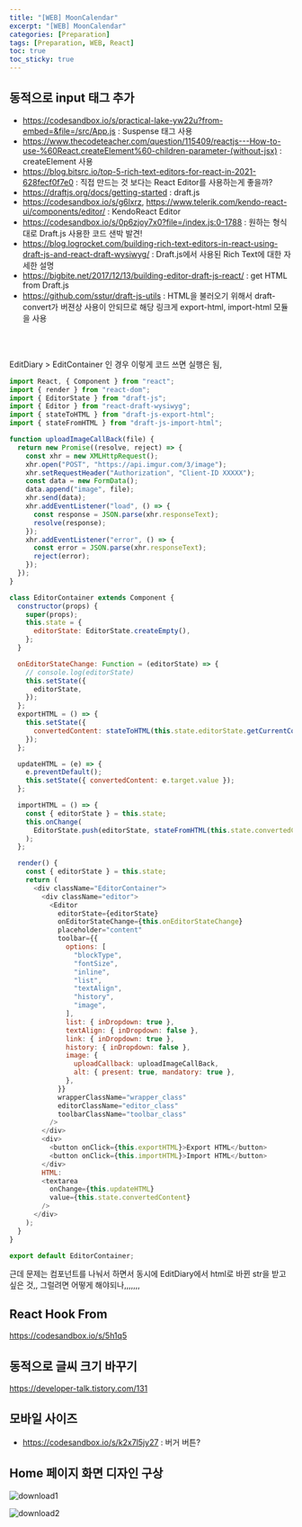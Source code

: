 ```yaml
---
title: "[WEB] MoonCalendar"
excerpt: "[WEB] MoonCalendar"
categories: [Preparation]
tags: [Preparation, WEB, React]
toc: true
toc_sticky: true
---
```


## 동적으로 input 태그 추가

- <https://codesandbox.io/s/practical-lake-yw22u?from-embed=&file=/src/App.js> : Suspense 태그 사용
- <https://www.thecodeteacher.com/question/115409/reactjs---How-to-use-%60React.createElement%60-children-parameter-(without-jsx)> : createElement 사용
- <https://blog.bitsrc.io/top-5-rich-text-editors-for-react-in-2021-628fecf0f7e0> : 직접 만드는 것 보다는 React Editor를 사용하는게 좋을까?
- <https://draftjs.org/docs/getting-started> : draft.js
- <https://codesandbox.io/s/g6lxrz>, <https://www.telerik.com/kendo-react-ui/components/editor/> : KendoReact Editor
- <https://codesandbox.io/s/0p6zjoy7x0?file=/index.js:0-1788> : 원하는 형식대로 Draft.js 사용한 코드 샌박 발견!
- <https://blog.logrocket.com/building-rich-text-editors-in-react-using-draft-js-and-react-draft-wysiwyg/> : Draft.js에서 사용된 Rich Text에 대한 자세한 설명
- <https://bigbite.net/2017/12/13/building-editor-draft-js-react/> : get HTML from Draft.js
- <https://github.com/sstur/draft-js-utils> : HTML을 불러오기 위해서 draft-convert가 버젼상 사용이 안되므로 해당 링크게 export-html, import-html 모듈을 사용

<br>
<br>

EditDiary > EditContainer 인 경우 이렇게 코드 쓰면 실행은 됨,

```js
import React, { Component } from "react";
import { render } from "react-dom";
import { EditorState } from "draft-js";
import { Editor } from "react-draft-wysiwyg";
import { stateToHTML } from "draft-js-export-html";
import { stateFromHTML } from "draft-js-import-html";

function uploadImageCallBack(file) {
  return new Promise((resolve, reject) => {
    const xhr = new XMLHttpRequest();
    xhr.open("POST", "https://api.imgur.com/3/image");
    xhr.setRequestHeader("Authorization", "Client-ID XXXXX");
    const data = new FormData();
    data.append("image", file);
    xhr.send(data);
    xhr.addEventListener("load", () => {
      const response = JSON.parse(xhr.responseText);
      resolve(response);
    });
    xhr.addEventListener("error", () => {
      const error = JSON.parse(xhr.responseText);
      reject(error);
    });
  });
}

class EditorContainer extends Component {
  constructor(props) {
    super(props);
    this.state = {
      editorState: EditorState.createEmpty(),
    };
  }

  onEditorStateChange: Function = (editorState) => {
    // console.log(editorState)
    this.setState({
      editorState,
    });
  };
  exportHTML = () => {
    this.setState({
      convertedContent: stateToHTML(this.state.editorState.getCurrentContent()),
    });
  };

  updateHTML = (e) => {
    e.preventDefault();
    this.setState({ convertedContent: e.target.value });
  };

  importHTML = () => {
    const { editorState } = this.state;
    this.onChange(
      EditorState.push(editorState, stateFromHTML(this.state.convertedContent))
    );
  };

  render() {
    const { editorState } = this.state;
    return (
      <div className="EditorContainer">
        <div className="editor">
          <Editor
            editorState={editorState}
            onEditorStateChange={this.onEditorStateChange}
            placeholder="content"
            toolbar={{
              options: [
                "blockType",
                "fontSize",
                "inline",
                "list",
                "textAlign",
                "history",
                "image",
              ],
              list: { inDropdown: true },
              textAlign: { inDropdown: false },
              link: { inDropdown: true },
              history: { inDropdown: false },
              image: {
                uploadCallback: uploadImageCallBack,
                alt: { present: true, mandatory: true },
              },
            }}
            wrapperClassName="wrapper_class"
            editorClassName="editor_class"
            toolbarClassName="toolbar_class"
          />
        </div>
        <div>
          <button onClick={this.exportHTML}>Export HTML</button>
          <button onClick={this.importHTML}>Import HTML</button>
        </div>
        HTML:
        <textarea
          onChange={this.updateHTML}
          value={this.state.convertedContent}
        />
      </div>
    );
  }
}

export default EditorContainer;
```

근데 문제는 컴포넌트를 나눠서 하면서 동시에 EditDiary에서 html로 바뀐 str을 받고 싶은 것,, 그럴려면 어떻게 해야되나,,,,,,,

## React Hook From

<https://codesandbox.io/s/5h1q5>

## 동적으로 글씨 크기 바꾸기

<https://developer-talk.tistory.com/131>

## 모바일 사이즈

- <https://codesandbox.io/s/k2x7l5jy27> : 버거 버튼?

## Home 페이지 화면 디자인 구상

![download1](https://user-images.githubusercontent.com/96654391/185762515-d5ef009f-8a7b-4a9c-879e-5041c8e65655.png) <br>

![download2](https://user-images.githubusercontent.com/96654391/185762517-29391446-91bf-4d3a-a80b-945cd1a0d778.png)

